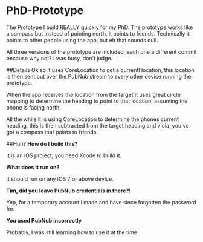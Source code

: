 # PhD-Prototype

The Prototype I build REALLY quickly for my PhD.
The prototype works like a compass but instead of pointing north, it points to friends.
Technically it points to other people using the app, but eh that sounds dull.

All three versions of the prototype are included, each one a different commit because why not? I was busy, don't judge.

##Details
Ok so it uses CoreLocation to get a currentl location, this location is then sent out over the PubNub stream to every other device running the prototype.

When the app receives the location from the target it uses great circle mapping to determine the heading to point to that location, assuming the phone is facing north.

All the while it is using CoreLocation to determine the phones current heading, this is then subtracted from the target heading and viola, you've got a compass that points to friends.

##Huh?
**How do I build this?**

It is an iOS project, you need Xcode to build it.

**What does it run on?**

It should run on any iOS 7 or above device.

**Tim, did you leave PubNub credentials in there?!**

Yep, for a temporary account I made and have since forgotten the password for.

**You used PubNub incorrectly**

Probably, I was still learning how to use it at the time

